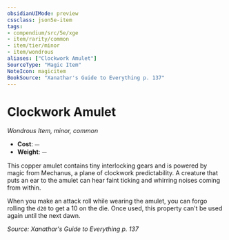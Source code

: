 ```yaml
---
obsidianUIMode: preview
cssclass: json5e-item
tags:
- compendium/src/5e/xge
- item/rarity/common
- item/tier/minor
- item/wondrous
aliases: ["Clockwork Amulet"]
SourceType: "Magic Item"
NoteIcon: magicitem
BookSource: "Xanathar's Guide to Everything p. 137"
---
```

# Clockwork Amulet
*Wondrous Item, minor, common*  

- **Cost**: ⏤
- **Weight**: ⏤

This copper amulet contains tiny interlocking gears and is powered by magic from Mechanus, a plane of clockwork predictability. A creature that puts an ear to the amulet can hear faint ticking and whirring noises coming from within.

When you make an attack roll while wearing the amulet, you can forgo rolling the `d20` to get a 10 on the die. Once used, this property can't be used again until the next dawn.

*Source: Xanathar's Guide to Everything p. 137*